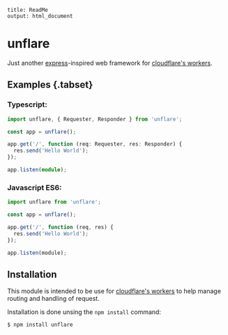 ```
title: ReadMe
output: html_document
```

# unflare

Just another [express](https://expressjs.com/)-inspired web framework for [cloudflare's workers](https://workers.cloudflare.com/).

## Examples {.tabset}

### Typescript:

```typescript
import unflare, { Requester, Responder } from 'unflare';

const app = unflare();

app.get('/', function (req: Requester, res: Responder) {
  res.send('Hello World');
});

app.listen(module);
```

### Javascript ES6:

```js
import unflare from 'unflare';

const app = unflare();

app.get('/', function (req, res) {
  res.send('Hello World');
});

app.listen(module);
```

## Installation

This module is intended to be use for [cloudflare's workers](https://workers.cloudflare.com/) to help manage routing and handling of request.

Installation is done unsing the `npm install` command:

```
$ npm install unflare
```
